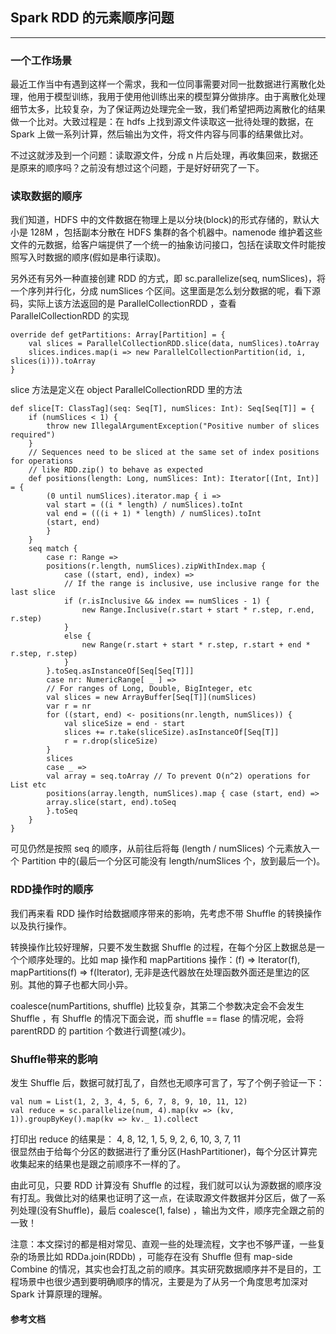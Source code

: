 Spark RDD 的元素顺序问题
---  
---  
### 一个工作场景  

最近工作当中有遇到这样一个需求，我和一位同事需要对同一批数据进行离散化处理，他用于模型训练，我用于使用他训练出来的模型算分做排序。由于离散化处理细节太多，比较复杂，为了保证两边处理完全一致，我们希望把两边离散化的结果做一个比对。大致过程是：在 hdfs 上找到源文件读取这一批待处理的数据，在 Spark 上做一系列计算，然后输出为文件，将文件内容与同事的结果做比对。  

不过这就涉及到一个问题：读取源文件，分成 n 片后处理，再收集回来，数据还是原来的顺序吗？之前没有想过这个问题，于是好好研究了一下。  

### 读取数据的顺序
我们知道，HDFS 中的文件数据在物理上是以分块(block)的形式存储的，默认大小是 128M ，包括副本分散在 HDFS 集群的各个机器中。namenode 维护着这些文件的元数据，给客户端提供了一个统一的抽象访问接口，包括在读取文件时能按照写入时数据的顺序(假如是串行读取)。  

另外还有另外一种直接创建 RDD 的方式，即 sc.parallelize(seq, numSlices)，将一个序列并行化，分成 numSlices 个区间。这里面是怎么划分数据的呢，看下源码，实际上该方法返回的是 ParallelCollectionRDD ，查看 ParallelCollectionRDD 的实现  

    override def getPartitions: Array[Partition] = {
        val slices = ParallelCollectionRDD.slice(data, numSlices).toArray
        slices.indices.map(i => new ParallelCollectionPartition(id, i, slices(i))).toArray
    }  

slice 方法是定义在 object ParallelCollectionRDD 里的方法  

    def slice[T: ClassTag](seq: Seq[T], numSlices: Int): Seq[Seq[T]] = {
        if (numSlices < 1) {
            throw new IllegalArgumentException("Positive number of slices required")
        }
        // Sequences need to be sliced at the same set of index positions for operations
        // like RDD.zip() to behave as expected
        def positions(length: Long, numSlices: Int): Iterator[(Int, Int)] = {
            (0 until numSlices).iterator.map { i =>
            val start = ((i * length) / numSlices).toInt
            val end = (((i + 1) * length) / numSlices).toInt
            (start, end)
            }
        }
        seq match {
            case r: Range =>
            positions(r.length, numSlices).zipWithIndex.map {   
                case ((start, end), index) =>
                // If the range is inclusive, use inclusive range for the last slice
                if (r.isInclusive && index == numSlices - 1) {
                    new Range.Inclusive(r.start + start * r.step, r.end, r.step)
                }
                else {
                    new Range(r.start + start * r.step, r.start + end * r.step, r.step)
                }
            }.toSeq.asInstanceOf[Seq[Seq[T]]]
            case nr: NumericRange[ _ ] =>
            // For ranges of Long, Double, BigInteger, etc
            val slices = new ArrayBuffer[Seq[T]](numSlices)
            var r = nr
            for ((start, end) <- positions(nr.length, numSlices)) {
                val sliceSize = end - start
                slices += r.take(sliceSize).asInstanceOf[Seq[T]]
                r = r.drop(sliceSize)
            }
            slices
            case _ =>
            val array = seq.toArray // To prevent O(n^2) operations for List etc
            positions(array.length, numSlices).map { case (start, end) =>
            array.slice(start, end).toSeq
            }.toSeq
        }
    }
可见仍然是按照 seq 的顺序，从前往后将每 (length / numSlices) 个元素放入一个 Partition 中的(最后一个分区可能没有 length/numSlices 个，放到最后一个)。

### RDD操作时的顺序
我们再来看 RDD 操作时给数据顺序带来的影响，先考虑不带 Shuffle 的转换操作以及执行操作。  

转换操作比较好理解，只要不发生数据 Shuffle 的过程，在每个分区上数据总是一个个顺序处理的。比如 map 操作和 mapPartitions 操作：(f) => Iterator(f), mapPartitions(f) => f(Iterator), 无非是迭代器放在处理函数外面还是里边的区别。其他的算子也都大同小异。  

coalesce(numPartitions, shuffle) 比较复杂，其第二个参数决定会不会发生 Shuffle ，有 Shuffle 的情况下面会说，而 shuffle == flase 的情况呢，会将 parentRDD 的 partition 个数进行调整(减少)。


### Shuffle带来的影响
发生 Shuffle 后，数据可就打乱了，自然也无顺序可言了，写了个例子验证一下：  

    val num = List(1, 2, 3, 4, 5, 6, 7, 8, 9, 10, 11, 12)
    val reduce = sc.parallelize(num, 4).map(kv => (kv, 1)).groupByKey().map(kv => kv._ 1).collect
打印出 reduce 的结果是： 4, 8, 12, 1, 5, 9, 2, 6, 10, 3, 7, 11  
很显然由于给每个分区的数据进行了重分区(HashPartitioner)，每个分区计算完收集起来的结果也是跟之前顺序不一样的了。  

由此可见，只要 RDD 计算没有 Shuffle 的过程，我们就可以认为源数据的顺序没有打乱。我做比对的结果也证明了这一点，在读取源文件数据并分区后，做了一系列处理(没有Shuffle)，最后 coalesce(1, false) ，输出为文件，顺序完全跟之前的一致！  

注意：本文探讨的都是相对常见、直观一些的处理流程，文字也不够严谨，一些复杂的场景比如 RDDa.join(RDDb) ，可能存在没有 Shuffle 但有 map-side Combine 的情况，其实也会打乱之前的顺序。其实研究数据顺序并不是目的，工程场景中也很少遇到要明确顺序的情况，主要是为了从另一个角度思考加深对 Spark 计算原理的理解。

#### 参考文档
